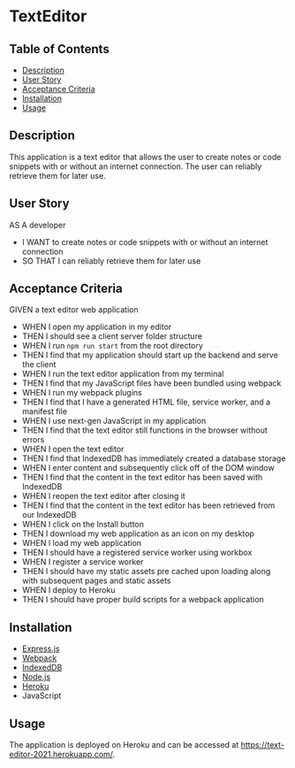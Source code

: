 # TextEditor

## Table of Contents
- [Description](#description)
- [User Story](#user-story)
- [Acceptance Criteria](#acceptance-criteria)
- [Installation](#installation)
- [Usage](#usage)



## Description

This application is a text editor that allows the user to create notes or code snippets with or without an internet connection. The user can reliably retrieve them for later use. 



## User Story
AS A developer
- I WANT to create notes or code snippets with or without an internet connection
- SO THAT I can reliably retrieve them for later use


## Acceptance Criteria
GIVEN a text editor web application
- WHEN I open my application in my editor
- THEN I should see a client server folder structure
- WHEN I run `npm run start` from the root directory
- THEN I find that my application should start up the backend and serve the client
- WHEN I run the text editor application from my terminal
- THEN I find that my JavaScript files have been bundled using webpack
- WHEN I run my webpack plugins
- THEN I find that I have a generated HTML file, service worker, and a manifest file
- WHEN I use next-gen JavaScript in my application
- THEN I find that the text editor still functions in the browser without errors
- WHEN I open the text editor
- THEN I find that IndexedDB has immediately created a database storage
- WHEN I enter content and subsequently click off of the DOM window
- THEN I find that the content in the text editor has been saved with IndexedDB
- WHEN I reopen the text editor after closing it
- THEN I find that the content in the text editor has been retrieved from our IndexedDB
- WHEN I click on the Install button
- THEN I download my web application as an icon on my desktop
- WHEN I load my web application
- THEN I should have a registered service worker using workbox
- WHEN I register a service worker
- THEN I should have my static assets pre cached upon loading along with subsequent pages and static assets
- WHEN I deploy to Heroku
- THEN I should have proper build scripts for a webpack application


## Installation

- [Express.js](https://www.npmjs.com/package/express)
- [Webpack](https://www.npmjs.com/package/webpack)
- [IndexedDB](https://developer.mozilla.org/en-US/docs/Web/API/IndexedDB_API)
- [Node.js](https://nodejs.org/en/)
- [Heroku](https://www.heroku.com/)
- JavaScript 

## Usage

The application is deployed on Heroku and can be accessed at https://text-editor-2021.herokuapp.com/.